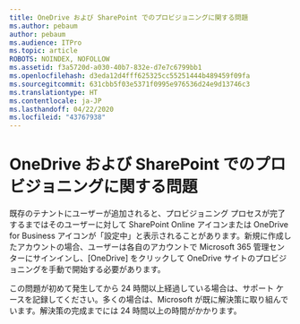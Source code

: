 ```yaml
---
title: OneDrive および SharePoint でのプロビジョニングに関する問題
ms.author: pebaum
author: pebaum
ms.audience: ITPro
ms.topic: article
ROBOTS: NOINDEX, NOFOLLOW
ms.assetid: f3a5720d-a030-40b7-832e-d7e7c6799bb1
ms.openlocfilehash: d3eda12d4fff625325cc55251444b489459f09fa
ms.sourcegitcommit: 631cbb5f03e5371f0995e976536d24e9d13746c3
ms.translationtype: HT
ms.contentlocale: ja-JP
ms.lasthandoff: 04/22/2020
ms.locfileid: "43767938"
---
```

# <a name="provisioning-issues-in-onedrive-and-sharepoint"></a>OneDrive および SharePoint でのプロビジョニングに関する問題

既存のテナントにユーザーが追加されると、プロビジョニング プロセスが完了するまではそのユーザーに対して SharePoint Online アイコンまたは OneDrive for Business アイコンが「設定中」と表示されることがあります。新規に作成したアカウントの場合、ユーザーは各自のアカウントで Microsoft 365 管理センターにサインインし、[OneDrive] をクリックして OneDrive サイトのプロビジョニングを手動で開始する必要があります。
  
この問題が初めて発生してから 24 時間以上経過している場合は、サポート ケースを記録してください。多くの場合は、Microsoft が既に解決策に取り組んでいます。解決策の完成までには 24 時間以上の時間がかかります。
  